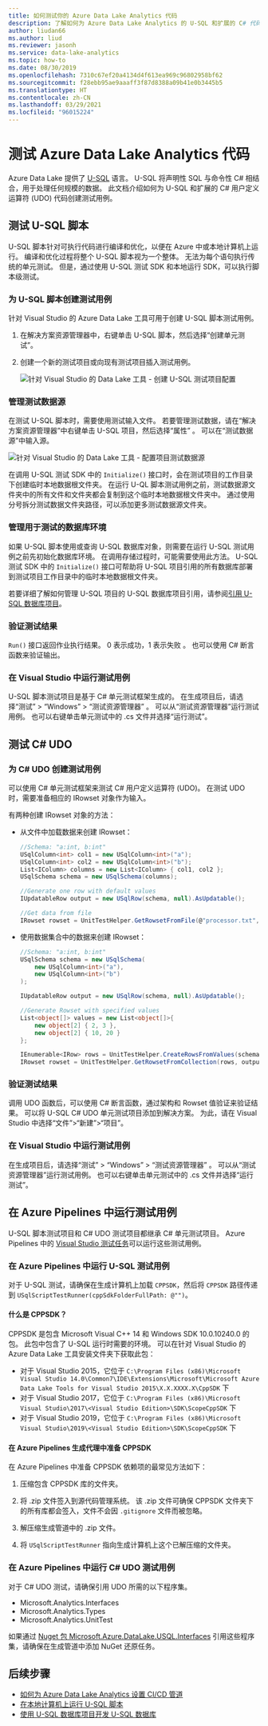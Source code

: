 ```yaml
---
title: 如何测试你的 Azure Data Lake Analytics 代码
description: 了解如何为 Azure Data Lake Analytics 的 U-SQL 和扩展的 C# 代码添加测试用例。
author: liudan66
ms.author: liud
ms.reviewer: jasonh
ms.service: data-lake-analytics
ms.topic: how-to
ms.date: 08/30/2019
ms.openlocfilehash: 7310c67ef20a4134d4f613ea969c96802958bf62
ms.sourcegitcommit: f28ebb95ae9aaaff3f87d8388a09b41e0b3445b5
ms.translationtype: HT
ms.contentlocale: zh-CN
ms.lasthandoff: 03/29/2021
ms.locfileid: "96015224"
---
```

# <a name="test-your-azure-data-lake-analytics-code"></a>测试 Azure Data Lake Analytics 代码

Azure Data Lake 提供了 [U-SQL](data-lake-analytics-u-sql-get-started.md) 语言。 U-SQL 将声明性 SQL 与命令性 C# 相结合，用于处理任何规模的数据。 此文档介绍如何为 U-SQL 和扩展的 C# 用户定义运算符 (UDO) 代码创建测试用例。

## <a name="test-u-sql-scripts"></a>测试 U-SQL 脚本

U-SQL 脚本针对可执行代码进行编译和优化，以便在 Azure 中或本地计算机上运行。 编译和优化过程将整个 U-SQL 脚本视为一个整体。 无法为每个语句执行传统的单元测试。 但是，通过使用 U-SQL 测试 SDK 和本地运行 SDK，可以执行脚本级测试。

### <a name="create-test-cases-for-u-sql-script"></a>为 U-SQL 脚本创建测试用例

针对 Visual Studio 的 Azure Data Lake 工具可用于创建 U-SQL 脚本测试用例。

1. 在解决方案资源管理器中，右键单击 U-SQL 脚本，然后选择“创建单元测试”。

1. 创建一个新的测试项目或向现有测试项目插入测试用例。

   ![针对 Visual Studio 的 Data Lake 工具 - 创建 U-SQL 测试项目配置](./media/data-lake-analytics-cicd-test/data-lake-tools-create-usql-test-project-configure.png)

### <a name="manage-the-test-data-source"></a>管理测试数据源

在测试 U-SQL 脚本时，需要使用测试输入文件。 若要管理测试数据，请在“解决方案资源管理器”中右键单击 U-SQL 项目，然后选择“属性” 。 可以在“测试数据源”中输入源。

![针对 Visual Studio 的 Data Lake 工具 - 配置项目测试数据源](./media/data-lake-analytics-cicd-test/data-lake-tools-configure-project-test-data-source.png)

在调用 U-SQL 测试 SDK 中的 `Initialize()` 接口时，会在测试项目的工作目录下创建临时本地数据根文件夹。 在运行 U-QL 脚本测试用例之前，测试数据源文件夹中的所有文件和文件夹都会复制到这个临时本地数据根文件夹中。 通过使用分号拆分测试数据文件夹路径，可以添加更多测试数据源文件夹。

### <a name="manage-the-database-environment-for-testing"></a>管理用于测试的数据库环境

如果 U-SQL 脚本使用或查询 U-SQL 数据库对象，则需要在运行 U-SQL 测试用例之前先初始化数据库环境。 在调用存储过程时，可能需要使用此方法。 U-SQL 测试 SDK 中的 `Initialize()` 接口可帮助将 U-SQL 项目引用的所有数据库部署到测试项目工作目录中的临时本地数据根文件夹。

若要详细了解如何管理 U-SQL 项目的 U-SQL 数据库项目引用，请参阅[引用 U-SQL 数据库项目](data-lake-analytics-data-lake-tools-develop-usql-database.md#reference-a-u-sql-database-project)。

### <a name="verify-test-results"></a>验证测试结果

`Run()` 接口返回作业执行结果。 0 表示成功，1 表示失败 。 也可以使用 C# 断言函数来验证输出。

### <a name="run-test-cases-in-visual-studio"></a>在 Visual Studio 中运行测试用例

U-SQL 脚本测试项目是基于 C# 单元测试框架生成的。 在生成项目后，请选择“测试” > “Windows” > “测试资源管理器”  。 可以从“测试资源管理器”运行测试用例。 也可以右键单击单元测试中的 .cs 文件并选择“运行测试”。

## <a name="test-c-udos"></a>测试 C# UDO

### <a name="create-test-cases-for-c-udos"></a>为 C# UDO 创建测试用例

可以使用 C# 单元测试框架来测试 C# 用户定义运算符 (UDO)。 在测试 UDO 时，需要准备相应的 IRowset 对象作为输入。

有两种创建 IRowset 对象的方法：

- 从文件中加载数据来创建 IRowset：

    ```csharp
    //Schema: "a:int, b:int"
    USqlColumn<int> col1 = new USqlColumn<int>("a");
    USqlColumn<int> col2 = new USqlColumn<int>("b");
    List<IColumn> columns = new List<IColumn> { col1, col2 };
    USqlSchema schema = new USqlSchema(columns);

    //Generate one row with default values
    IUpdatableRow output = new USqlRow(schema, null).AsUpdatable();

    //Get data from file
    IRowset rowset = UnitTestHelper.GetRowsetFromFile(@"processor.txt", schema, output.AsReadOnly(), discardAdditionalColumns: true, rowDelimiter: null, columnSeparator: '\t');
    ```

- 使用数据集合中的数据来创建 IRowset：

    ```csharp
    //Schema: "a:int, b:int"
    USqlSchema schema = new USqlSchema(
        new USqlColumn<int>("a"),
        new USqlColumn<int>("b")
    );

    IUpdatableRow output = new USqlRow(schema, null).AsUpdatable();

    //Generate Rowset with specified values
    List<object[]> values = new List<object[]>{
        new object[2] { 2, 3 },
        new object[2] { 10, 20 }
    };

    IEnumerable<IRow> rows = UnitTestHelper.CreateRowsFromValues(schema, values);
    IRowset rowset = UnitTestHelper.GetRowsetFromCollection(rows, output.AsReadOnly());
    ```

### <a name="verify-test-results"></a>验证测试结果

调用 UDO 函数后，可以使用 C# 断言函数，通过架构和 Rowset 值验证来验证结果。 可以将 U-SQL C# UDO 单元测试项目添加到解决方案。 为此，请在 Visual Studio 中选择“文件”>“新建”>“项目”。

### <a name="run-test-cases-in-visual-studio"></a>在 Visual Studio 中运行测试用例

在生成项目后，请选择“测试” > “Windows” > “测试资源管理器”  。 可以从“测试资源管理器”运行测试用例。 也可以右键单击单元测试中的 .cs 文件并选择“运行测试”。

## <a name="run-test-cases-in-azure-pipelines"></a>在 Azure Pipelines 中运行测试用例<a name="run-test-cases-in-azure-devops"></a>

U-SQL 脚本测试项目和 C# UDO 测试项目都继承 C# 单元测试项目。 Azure Pipelines 中的 [Visual Studio 测试任务](/azure/devops/pipelines/test/getting-started-with-continuous-testing)可以运行这些测试用例。

### <a name="run-u-sql-test-cases-in-azure-pipelines"></a>在 Azure Pipelines 中运行 U-SQL 测试用例

对于 U-SQL 测试，请确保在生成计算机上加载 `CPPSDK`，然后将 `CPPSDK` 路径传递到 `USqlScriptTestRunner(cppSdkFolderFullPath: @"")`。

#### <a name="what-is-cppsdk"></a>什么是 CPPSDK？

CPPSDK 是包含 Microsoft Visual C++ 14 和 Windows SDK 10.0.10240.0 的包。 此包中包含了 U-SQL 运行时需要的环境。 可以在针对 Visual Studio 的 Azure Data Lake 工具安装文件夹下获取此包：

- 对于 Visual Studio 2015，它位于 `C:\Program Files (x86)\Microsoft Visual Studio 14.0\Common7\IDE\Extensions\Microsoft\Microsoft Azure Data Lake Tools for Visual Studio 2015\X.X.XXXX.X\CppSDK` 下
- 对于 Visual Studio 2017，它位于 `C:\Program Files (x86)\Microsoft Visual Studio\2017\<Visual Studio Edition>\SDK\ScopeCppSDK` 下
- 对于 Visual Studio 2019，它位于 `C:\Program Files (x86)\Microsoft Visual Studio\2019\<Visual Studio Edition>\SDK\ScopeCppSDK` 下

#### <a name="prepare-cppsdk-in-the-azure-pipelines-build-agent"></a>在 Azure Pipelines 生成代理中准备 CPPSDK

在 Azure Pipelines 中准备 CPPSDK 依赖项的最常见方法如下：

1. 压缩包含 CPPSDK 库的文件夹。

1. 将 .zip 文件签入到源代码管理系统。 该 .zip 文件可确保 CPPSDK 文件夹下的所有库都会签入，文件不会因 `.gitignore` 文件而被忽略。

1. 解压缩生成管道中的 .zip 文件。

1. 将 `USqlScriptTestRunner` 指向生成计算机上这个已解压缩的文件夹。

### <a name="run-c-udo-test-cases-in-azure-pipelines"></a>在 Azure Pipelines 中运行 C# UDO 测试用例

对于 C# UDO 测试，请确保引用 UDO 所需的以下程序集。

- Microsoft.Analytics.Interfaces
- Microsoft.Analytics.Types
- Microsoft.Analytics.UnitTest

如果通过 [Nuget 包 Microsoft.Azure.DataLake.USQL.Interfaces](https://www.nuget.org/packages/Microsoft.Azure.DataLake.USQL.Interfaces/) 引用这些程序集，请确保在生成管道中添加 NuGet 还原任务。

## <a name="next-steps"></a>后续步骤

- [如何为 Azure Data Lake Analytics 设置 CI/CD 管道](data-lake-analytics-cicd-overview.md)
- [在本地计算机上运行 U-SQL 脚本](data-lake-analytics-data-lake-tools-local-run.md)
- [使用 U-SQL 数据库项目开发 U-SQL 数据库](data-lake-analytics-data-lake-tools-develop-usql-database.md)